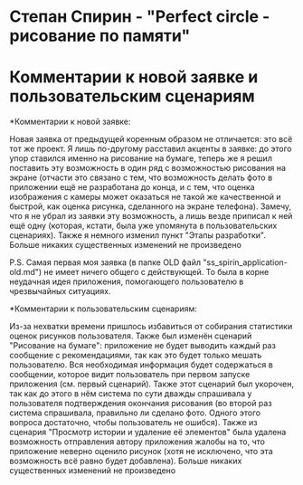 # Степан Спирин - "Perfect circle - рисование по памяти"
# Комментарии к новой заявке и пользовательским сценариям

*Комментарии к новой заявке:

Новая заявка от предыдущей коренным образом не отличается: это всё тот же проект. Я лишь по-другому расставил
акценты в заявке: до этого упор ставился именно на рисование на бумаге, теперь же я решил поставить эту возможность
в один ряд с возможностью рисования на экране (отчасти это связано с тем, что возможность делать фото в приложении
ещё не разработана до конца, и с тем, что оценка изображения с камеры может оказаться не такой же качественной 
и быстрой, как оценка рисунка, сделанного на экране телефона). Замечу, что я не убрал из заявки эту возможность,
а лишь везде приписал к ней ещё одну (которая, кстати, была уже упомянута в пользовательских сценариях). Также я
немного изменил пункт "Этапы разработки". Больше никаких существенных изменений не произведено

P.S. Самая первая моя заявка (в папке OLD файл "ss_spirin_application-old.md") не имеет ничего общего с действующей.
То была в корне неудачная идея приложения, помогающего пользователю в чрезвычайных ситуациях.

*Комментарии к пользовательским сценариям:

Из-за нехватки времени пришлось избавиться от собирания статистики оценок рисунков пользователя. Также был изменён
сценарий "Рисование на бумаге": приложение не будет выводить каждый раз сообщение с рекомендациями, так как это
будет только мешать пользователю. Вся необходимая информация будет содержаться в сообщении, которое видит пользователь
при первом запуске приложения (см. первый сценарий). Также этот сценарий был укорочен, так как до этого в нём 
система по сути дважды спрашивала у пользователя подтверждения окончания рисования (во второй раз система 
спрашивала, правильно ли сделано фото. Одного этого вопроса достаточно, чтобы пользователь не ошибся). Также
из сценария "Просмотр истории и удаление её элементов" была удалена возможность отправления автору приложения 
жалобы на то, что приложение неверно оценило рисунок (хотя не исключено, что эта возможность всё равно будет добавлена).
Больше никаких существенных изменений не произведено

